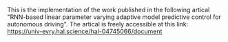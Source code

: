 This is the implementation of the work published in the following artical "RNN-based linear parameter varying adaptive model predictive control for autonomous driving". The artical is freely accessible at this link: https://univ-evry.hal.science/hal-04745066/document
